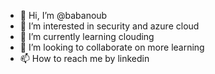- 👋 Hi, I’m @babanoub
- 👀 I’m interested in security and azure cloud
- 🌱 I’m currently learning clouding 
- 💞️ I’m looking to collaborate on more learning
- 📫 How to reach me by linkedin

<!---
babanoub/babanoub is a ✨ special ✨ repository because its `README.md` (this file) appears on your GitHub profile.
You can click the Preview link to take a look at your changes.
--->
